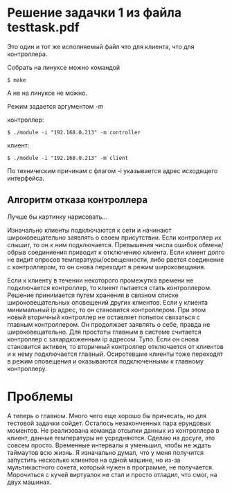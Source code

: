 # Решение задачки 1 из файла testtask.pdf
Это один и тот же исполняемый файл что для клиента, что для контроллера.

Собрать на линуксе можно командой
```
$ make
```
А не на линуксе не можно.

Режим задается аргументом -m

контроллер:
```
$ ./module -i "192.168.0.213" -m controller
```

клиент:
```
$ ./module -i "192.168.0.213" -m client
```
По техническим причинам с флагом -i указывается адрес исходящего интерфейса.

## Алгоритм отказа контроллера
Лучше бы картинку нарисовать...

Изначально клиенты подключаются к сети и начинают широковещательно заявлять о своем присутствии.
Если контроллер их слышит, то он к ним подключается. Превышения числа ошибок обмена/обрыв соединиения приводит к отключению клиента. Если клиент долго не видит опросов температуры/освещенности, либо рвется соединение с контроллером, то он снова переходит в режим широковещания.

Если к клиенту в течении некоторого промежутка времени не подключается контроллер, то клиент пытается стать контроллером. Решение принимается путем хранения в связном списке широковещательных оповещений других клиентов. Если у клиента минимальный ip адрес, то он становится контроллером. При этом новый вторичный контроллер не оставляет попыток связаться с главным контроллером. Он продолжает заявлять о себе, правда не широковещательно. Для простоты главным в системе считается контроллер с захардкоженным ip адресом. Тупо. Если он снова становится активен, то вторичный контроллер отключается от клиентов и к нему подключается главный. Осиротевшие клиенты тоже переходят в режим оповещения и оказываются подключенными к главному контроллеру.

# Проблемы
А теперь о главном. Много чего еще хорошо бы причесать, но для тестовой задачки сойдет. Осталось незаконченных пара ерундовых моментов. Не реализована команда отсылки данных из контроллера в клиент, данные температуры не усредняются. Сделаю на досуге, это совсем просто.
Временные интервалы я уменьшил, чтобы не ждать таймаутов всю жизнь.
Я изначально думал, что у меня получится запустить несколько клиентов на одной машине, но из-за мультикастного сокета, который нужен в программе, не получается. Морочиться с кучей виртуалок не стал и просто отладил, что смог, на двух машинах.
